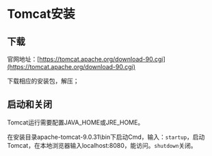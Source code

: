 # Tomcat安装

## 下载

官网地址：[https://tomcat.apache.org/download-90.cgi](https://tomcat.apache.org/download-90.cgi)

下载相应的安装包，解压；

## 启动和关闭

Tomcat运行需要配置JAVA_HOME或JRE_HOME。

在安装目录apache-tomcat-9.0.31\bin下启动Cmd，输入：`startup`，启动Tomcat，在本地浏览器输入localhost:8080，能访问。`shutdown`关闭。